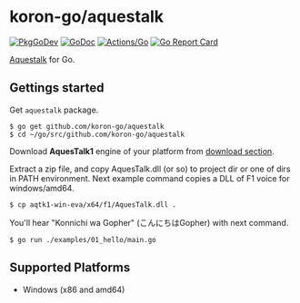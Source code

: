 # koron-go/aquestalk

[![PkgGoDev](https://pkg.go.dev/badge/github.com/koron-go/aquestalk)](https://pkg.go.dev/github.com/koron-go/aquestalk)
[![GoDoc](https://godoc.org/github.com/koron-go/aquestalk?status.svg)](https://godoc.org/github.com/koron-go/aquestalk)
[![Actions/Go](https://github.com/koron-go/aquestalk/workflows/Go/badge.svg)](https://github.com/koron-go/aquestalk/actions?query=workflow%3AGo)
[![Go Report Card](https://goreportcard.com/badge/github.com/koron-go/aquestalk)](https://goreportcard.com/report/github.com/koron-go/aquestalk)

[Aquestalk][aq] for Go.

## Gettings started

Get `aquestalk` package.

```console
$ go get github.com/koron-go/aquestalk
$ cd ~/go/src/github.com/koron-go/aquestalk
```

Download **AquesTalk1** engine of your platform from [download section][dl].

Extract a zip file, and copy AquesTalk.dll (or so) to project dir or one of
dirs in PATH environment. Next example command copies a DLL of F1 voice for
windows/amd64.

```console
$ cp aqtk1-win-eva/x64/f1/AquesTalk.dll .
```

You'll hear "Konnichi wa Gopher" (こんにちはGopher) with next command.

```console
$ go run ./examples/01_hello/main.go
```

[aq]:https://www.a-quest.com/products/aquestalk_1.html
[dl]:https://www.a-quest.com/download.html

## Supported Platforms

* Windows (x86 and amd64)
